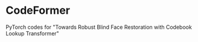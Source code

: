 # CodeFormer
PyTorch codes for "Towards Robust Blind Face Restoration with Codebook Lookup Transformer"

